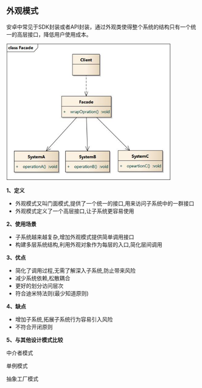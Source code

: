 ## 外观模式

安卓中常见于SDK封装或者API封装，通过外观类使得整个系统的结构只有一个统一的高层接口，降低用户使用成本。

<img src="../../img/Facade.jpg" style="zoom: 80%;" />

**1、定义**
- 外观模式又叫门面模式,提供了一个统一的接口,用来访问子系统中的一群接口
- 外观模式定义了一个高层接口,让子系统更容易使用

**2、使用场景**
- 子系统越来越复杂,增加外观模式提供简单调用接口
- 构建多层系统结构,利用外观对象作为每层的入口,简化层间调用

**3、优点**
- 简化了调用过程,无需了解深入子系统,防止带来风险
- 减少系统依赖,松散耦合
- 更好的划分访问层次
- 符合迪米特法则(最少知道原则)

**4、缺点**
- 增加子系统,拓展子系统行为容易引入风险
- 不符合开闭原则

**5、与其他设计模式比较**

中介者模式

单例模式

抽象工厂模式

